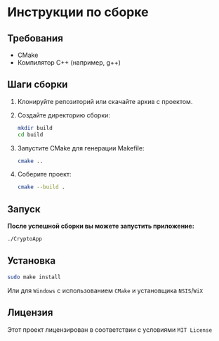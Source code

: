 # Инструкции по сборке

## Требования

- CMake
- Компилятор C++ (например, g++)

## Шаги сборки

1. Клонируйте репозиторий или скачайте архив с проектом.

2. Создайте директорию сборки:

   ```bash
   mkdir build
   cd build
   ```

3. Запустите CMake для генерации Makefile:

   ```bash
   cmake ..
   ```

4. Соберите проект:

   ```bash
   cmake --build .
   ```

## Запуск

**После успешной сборки вы можете запустить приложение:**

   ```bash
   ./CryptoApp
   ```

## Установка

```bash
sudo make install
```

Или для `Windows` с использованием `CMake` и установщика `NSIS`/`WiX`

## Лицензия

Этот проект лицензирован в соответствии с условиями `MIT License`
